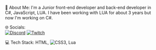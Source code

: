 💫 About Me:
I'm a Junior front-end developer and back-end developer in C#, JavaScript, LUA. I have been working with LUA for about 3 years but now I'm working on C#.

🌐 Socials:<br>
[![Discord](https://img.shields.io/badge/Discord-%237289DA.svg?logo=discord&logoColor=white)](https://discord.gg/https://discord.gg/hfKsx3DC2S) [![Twitch](https://img.shields.io/badge/Twitch-%239146FF.svg?logo=Twitch&logoColor=white)](https://twitch.tv/jozinblaze)

💻 Tech Stack:
HTML, ![CSS3](https://img.shields.io/badge/css3-%231572B6.svg?style=for-the-badge&logo=css3&logoColor=white), Lua
